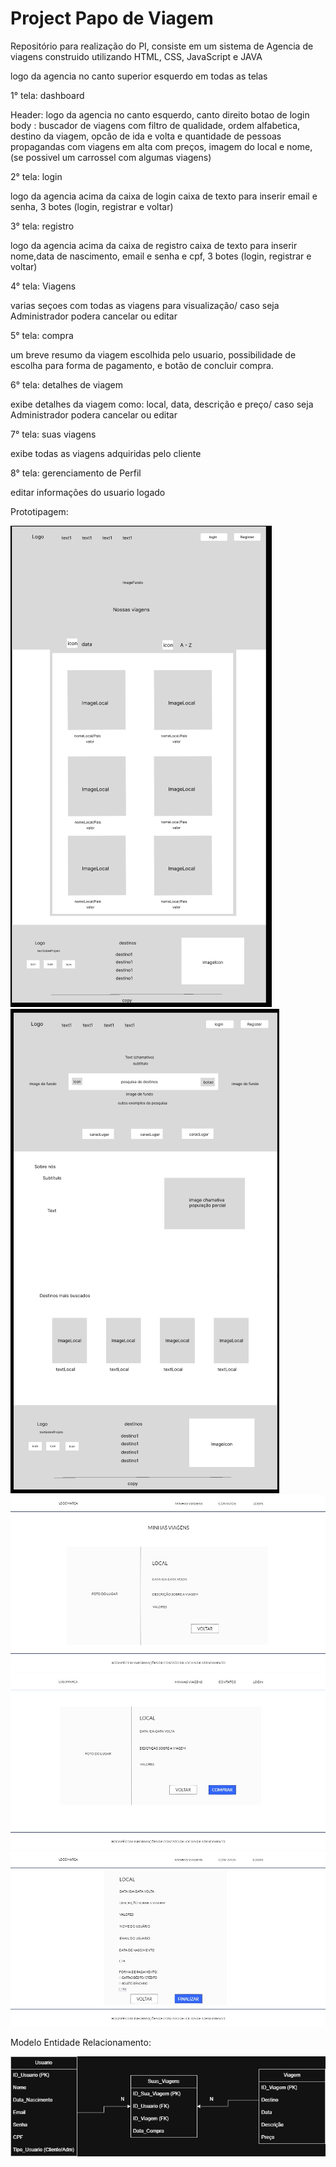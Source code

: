 # Project Papo de Viagem 
Repositório para realização do PI, consiste em um sistema de Agencia de viagens construido utilizando HTML, CSS, JavaScript e JAVA 

logo da agencia no canto superior esquerdo em todas as telas

1°  tela: dashboard

Header: logo da agencia no canto esquerdo, canto direito botao de login 
body : buscador de viagens com filtro de qualidade, ordem alfabetica, destino da viagem, opcão de ida e volta e quantidade de pessoas 
propagandas com viagens em alta com preços, imagem do local e nome, (se possivel um carrossel com algumas viagens)  

2°  tela: login

logo da agencia acima da caixa de login
caixa de texto para inserir email e senha, 3 botes (login, registrar e voltar)


3°  tela: registro

logo da agencia acima da caixa de registro
caixa de texto para inserir nome,data de nascimento, email e senha e cpf, 3 botes (login, registrar e voltar)

4°  tela: Viagens

varias seçoes com todas as viagens para visualização/ caso seja Administrador podera cancelar ou editar 

5°  tela: compra

um breve resumo da viagem escolhida pelo usuario, possibilidade de escolha para forma de pagamento, e botão de concluir compra.

6°  tela: detalhes de viagem

exibe detalhes da viagem como: local, data, descrição e preço/ caso seja Administrador podera cancelar ou editar 

7°  tela: suas viagens

exibe todas as viagens adquiridas pelo cliente

8°  tela: gerenciamento de Perfil

editar informações do usuario logado

Prototipagem:

![imagemHome](img/pageDestino.png)
![imagemHome](img/page1.png)
![minhasViagens](img/MinhasViagens.jpg)
![detalheViagem](img/DetalhedeViagem.jpg)
![compra](img/Compra.jpg)

Modelo Entidade Relacionamento:

![MER](img/Mer-PapoDeViagem.png)

